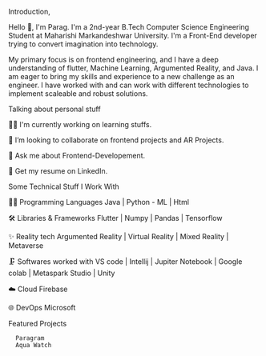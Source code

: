 Introduction,

Hello 👋, I'm Parag. I'm a 2nd-year B.Tech Computer Science Engineering Student at Maharishi Markandeshwar University. I'm a Front-End developer trying to convert imagination into technology.

My primary focus is on frontend engineering, and I have a deep understanding of flutter, Machine Learning, Argumented Reality, and Java. I am eager to bring my skills and experience to a new challenge as an engineer. I have worked with and can work with different technologies to implement scaleable and robust solutions.

Talking about personal stuff

👨‍💻 I'm currently working on learning stuffs.

👯 I’m looking to collaborate on frontend projects and AR Projects.

💬 Ask me about Frontend-Developement.

📄 Get my resume on LinkedIn.


Some Technical Stuff I Work With

👨‍💻 Programming Languages 
      Java | Python - ML | Html

🛠️ Libraries & Frameworks 
      Flutter | Numpy | Pandas | Tensorflow

✨ Reality tech 
      Argumented Reality | Virtual Reality | Mixed Reality | Metaverse

🗜 Softwares worked with
      VS code | Intellij | Jupiter Notebook | Google colab | Metaspark Studio | Unity 

☁️ Cloud 
      Firebase

🌐 DevOps 
      Microsoft


Featured Projects

      Paragram 
      Aqua Watch
